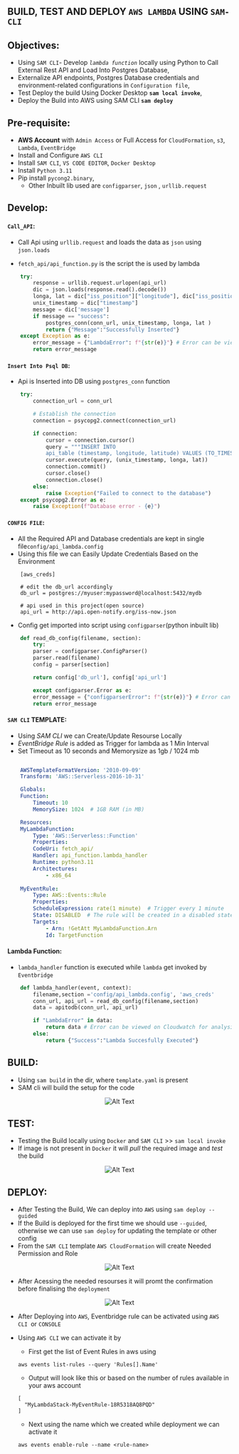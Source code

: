 

## BUILD, TEST AND DEPLOY `AWS LAMBDA` USING `SAM-CLI`

## Objectives:
- Using `SAM CLI`- Develop _`lambda function`_ locally using Python to Call External Rest API and Load Into Postgres Database,  
- Externalize API endpoints, Postgres Database credentials and
environment-related configurations in `Configuration file`,
- Test Deploy the build Using Docker Desktop __`sam local invoke`__,
- Deploy the Build into AWS using SAM CLI __`sam deploy`__

## Pre-requisite:
- __AWS Account__ with `Admin Access` or Full Access for `CloudFormation`, `s3`, `Lambda`, `EventBridge`
- Install and Configure `AWS CLI` 
- Install `SAM CLI`, `VS CODE EDITOR`, `Docker Desktop`
- Install `Python 3.11`
- Pip install `pycong2.binary`,
  - Other Inbuilt lib used are `configparser`, `json` , `urllib.request`

## Develop:
#### `Call_API`:
- Call Api using `urllib.request` and loads the data as `json` using `json.loads`
<!--Using urllib.request because api is light weight-->
- `fetch_api/api_function.py` is the script the is used by lambda

```py
    try:
        response = urllib.request.urlopen(api_url)
        dic = json.loads(response.read().decode())
        longa, lat = dic["iss_position"]["longitude"], dic["iss_position"]["latitude"]
        unix_timestamp = dic["timestamp"]
        message = dic['message']
        if message == "success":
            postgres_conn(conn_url, unix_timestamp, longa, lat )
            return {"Message":"Successfully Inserted"}
    except Exception as e:
        error_message = {"LambdaError": f"{str(e)}"} # Error can be viewed on Cloudwatch for analysis
        return error_message
```

#### `Insert Into Psql DB`:
- Api is Inserted into DB using `postgres_conn` function
  
``` py
    try:
        connection_url = conn_url

        # Establish the connection
        connection = psycopg2.connect(connection_url)

        if connection:
            cursor = connection.cursor()
            query = """INSERT INTO 
            api_table (timestamp, longitude, latitude) VALUES (TO_TIMESTAMP(%s), %s, %s)"""
            cursor.execute(query, (unix_timestamp, longa, lat))
            connection.commit()
            cursor.close()
            connection.close()
        else:
            raise Exception("Failed to connect to the database")
    except psycopg2.Error as e:
        raise Exception(f"Database error - {e}")

```

#### `CONFIG FILE`:
- All the Required API and Database credentials are kept in single file`config/api_lambda.config`
- Using this file we can Easily Update Credentials Based on the Environment

```config
    [aws_creds]

    # edit the db_url accordingly
    db_url = postgres://myuser:mypassword@localhost:5432/mydb

    # api used in this project(open source) 
    api_url = http://api.open-notify.org/iss-now.json

```
- Config get imported into script using `configparser`(python inbuilt lib) 

```py
    def read_db_config(filename, section):
        try:
        parser = configparser.ConfigParser()
        parser.read(filename)
        config = parser[section]

        return config['db_url'], config['api_url']

        except configparser.Error as e:
        error_message = {"configparserError": f"{str(e)}"} # Error can be viewed on Cloudwatch for analysis
        return error_message
```

#### `SAM CLI` TEMPLATE:
- Using _SAM CLI_ we can Create/Update Resourse Locally
- _EventBridge Rule_ is added as Trigger for lambda as 1 Min Interval
- Set Timeout as 10 seconds and Memorysize as 1gb / 1024 mb

```yaml

    AWSTemplateFormatVersion: '2010-09-09'
    Transform: 'AWS::Serverless-2016-10-31'

    Globals:
    Function:
        Timeout: 10
        MemorySize: 1024  # 1GB RAM (in MB)

    Resources:
    MyLambdaFunction:
        Type: 'AWS::Serverless::Function'
        Properties:
        CodeUri: fetch_api/
        Handler: api_function.lambda_handler
        Runtime: python3.11
        Architectures:
            - x86_64 
        
    MyEventRule:
        Type: AWS::Events::Rule
        Properties:
        ScheduleExpression: rate(1 minute)  # Trigger every 1 minute
        State: DISABLED  # The rule will be created in a disabled state
        Targets:
            - Arn: !GetAtt MyLambdaFunction.Arn
            Id: TargetFunction

```

#### Lambda Function:
- `lambda_handler` function is executed while `lambda` get invoked by `Eventbridge`

```py
    def lambda_handler(event, context):
        filename,section ='config/api_lambda.config', 'aws_creds'
        conn_url, api_url = read_db_config(filename,section)
        data = apitodb(conn_url, api_url)

        if "LambdaError" in data:
            return data # Error can be viewed on Cloudwatch for analysis
        else:
            return {"Success":"Lambda Succesfully Executed"}  
```



## BUILD:
- Using `sam build` in the dir, where `template.yaml` is present
- SAM cli will build the setup for the code
  
<p align="center">
  <img src="others\screenshots\build.png" alt="Alt Text">
</p>

## TEST:
- Testing the Build locally using `Docker` and `SAM CLI` >> `sam local invoke`
- If image is not present in `Docker` it will _pull_ the required image and _test_ the build

<p align="center">
  <img src="others\screenshots\test.png" alt="Alt Text">
</p>

## DEPLOY:
- After Testing the Build, We can deploy into `AWS` using `sam deploy --guided`
- If the Build is deployed for the first time we should use `--guided`, otherwise we can use `sam deploy` for updating the template or other config
- From the `SAM CLI` template `AWS CloudFormation` will create Needed Permission and Role
  
<p align="center">
  <img src="others\screenshots\deploy_1.png" alt="Alt Text">
</p>

- After Acessing the needed resourses it will promt the confirmation before finalising the `deployment`

<p align="center">
  <img src="others\screenshots\deploy_2.png" alt="Alt Text">
</p>

- After Deploying into `AWS`, Eventbridge rule can be activated using `AWS CLI `or `CONSOLE`
- Using `AWS CLI` we can activate it by
  - First get the list of Event Rules in aws using
  
   ```
   aws events list-rules --query 'Rules[].Name'
   ```
  - Output will look like this or based on the number of rules available in your aws account
  ```
  [
    "MyLambdaStack-MyEventRule-18R5318AQ8PQD"
  ]
  ```
  - Next using the name which we created while deployment we can activate it 
  ```
  aws events enable-rule --name <rule-name>
  ```

